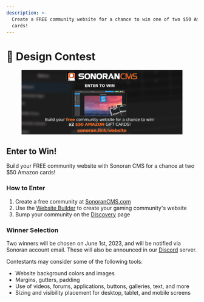 ```yaml
---
description: >-
  Create a FREE community website for a chance to win one of two $50 Amazon gift
  cards!
---
```


# 🎨 Design Contest

<figure><img src="../.gitbook/assets/New Project (2) (1).png" alt=""><figcaption></figcaption></figure>

## Enter to Win!

Build your FREE community website with Sonoran CMS for a chance at two $50 Amazon cards!

### How to Enter

1. Create a free community at [SonoranCMS.com](https://sonorancms.com)
2. Use the [Website Builder](../tutorials/customization/website-builder.md) to create your gaming community's website
3. Bump your community on the [Discovery](../tutorials/getting-started/community-discovery.md) page

### Winner Selection

Two winners will be chosen on June 1st, 2023, and will be notified via Sonoran account email. These will also be announced in our [Discord](https://discord.sonoransoftware.com) server.

Contestants may consider some of the following tools:

* Website background colors and images
* Margins, gutters, padding
* Use of videos, forums, applications, buttons, galleries, text, and more
* Sizing and visibility placement for desktop, tablet, and mobile screens
